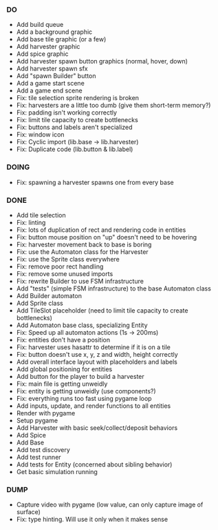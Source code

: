 ### DO
- Add build queue
- Add a background graphic
- Add base tile graphic (or a few)
- Add harvester graphic
- Add spice graphic
- Add harvester spawn button graphics (normal, hover, down)
- Add harvester spawn sfx
- Add "spawn Builder" button
- Add a game start scene
- Add a game end scene
- Fix: tile selection sprite rendering is broken
- Fix: harvesters are a little too dumb (give them short-term memory?)
- Fix: padding isn't working correctly
- Fix: limit tile capacity to create bottlenecks
- Fix: buttons and labels aren't specialized
- Fix: window icon
- Fix: Cyclic import (lib.base -> lib.harvester)
- Fix: Duplicate code (lib.button & lib.label)


### DOING
- Fix: spawning a harvester spawns one from every base


### DONE
- Add tile selection
- Fix: linting
- Fix: lots of duplication of rect and rendering code in entities
- Fix: button mouse position on "up" doesn't need to be hovering
- Fix: harvester movement back to base is boring
- Fix: use the Automaton class for the Harvester
- Fix: use the Sprite class everywhere
- Fix: remove poor rect handling
- Fix: remove some unused imports
- Fix: rewrite Builder to use FSM infrastructure
- Add "tests" (simple FSM infrastructure) to the base Automaton class
- Add Builder automaton
- Add Sprite class
- Add TileSlot placeholder (need to limit tile capacity to create bottlenecks)
- Add Automaton base class, specializing Entity
- Fix: Speed up all automaton actions (1s -> 200ms)
- Fix: entities don't have a position
- Fix: harvester uses hasattr to determine if it is on a tile
- Fix: button doesn't use x, y, z and width, height correctly
- Add overall interface layout with placeholders and labels
- Add global positioning for entities
- Add button for the player to build a harvester
- Fix: main file is getting unweidly
- Fix: entity is getting unweidly (use components?)
- Fix: everything runs too fast using pygame loop
- Add inputs, update, and render functions to all entities
- Render with pygame
- Setup pygame
- Add Harvester with basic seek/collect/deposit behaviors
- Add Spice
- Add Base
- Add test discovery
- Add test runner
- Add tests for Entity (concerned about sibling behavior)
- Get basic simulation running 


### DUMP
- Capture video with pygame (low value, can only capture image of surface)
- Fix: type hinting. Will use it only when it makes sense
